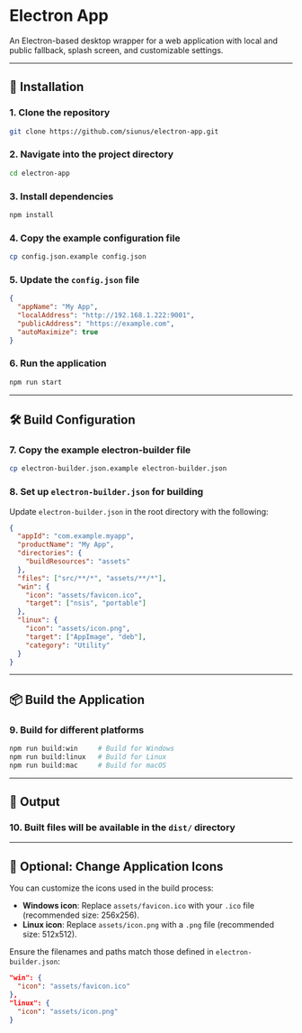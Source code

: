 # Electron App

An Electron-based desktop wrapper for a web application with local and public fallback, splash screen, and customizable settings.

---

## 🚀 Installation

### 1. Clone the repository

```bash
git clone https://github.com/siunus/electron-app.git
```

### 2. Navigate into the project directory

```bash
cd electron-app
```

### 3. Install dependencies

```bash
npm install
```

### 4. Copy the example configuration file

```bash
cp config.json.example config.json
```

### 5. Update the `config.json` file

```json
{
  "appName": "My App",
  "localAddress": "http://192.168.1.222:9001",
  "publicAddress": "https://example.com",
  "autoMaximize": true
}
```

### 6. Run the application

```bash
npm run start
```

---

## 🛠 Build Configuration

### 7. Copy the example electron-builder file

```bash
cp electron-builder.json.example electron-builder.json
```

### 8. Set up `electron-builder.json` for building

Update `electron-builder.json` in the root directory with the following:

```json
{
  "appId": "com.example.myapp",
  "productName": "My App",
  "directories": {
    "buildResources": "assets"
  },
  "files": ["src/**/*", "assets/**/*"],
  "win": {
    "icon": "assets/favicon.ico",
    "target": ["nsis", "portable"]
  },
  "linux": {
    "icon": "assets/icon.png",
    "target": ["AppImage", "deb"],
    "category": "Utility"
  }
}
```

---

## 📦 Build the Application

### 9. Build for different platforms

```bash
npm run build:win     # Build for Windows
npm run build:linux   # Build for Linux
npm run build:mac     # Build for macOS
```


---

## 📁 Output

### 10. Built files will be available in the `dist/` directory
---

## 🎨 Optional: Change Application Icons

You can customize the icons used in the build process:

- **Windows icon**: Replace `assets/favicon.ico` with your `.ico` file (recommended size: 256x256).
- **Linux icon**: Replace `assets/icon.png` with a `.png` file (recommended size: 512x512).

Ensure the filenames and paths match those defined in `electron-builder.json`:

```json
"win": {
  "icon": "assets/favicon.ico"
},
"linux": {
  "icon": "assets/icon.png"
}
```
